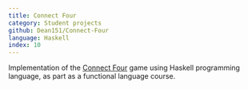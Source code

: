 ```yaml
---
title: Connect Four
category: Student projects
github: Dean151/Connect-Four
language: Haskell
index: 10
---
```


Implementation of the [Connect Four][connect-four] game using Haskell programming language, as part as a functional language course.

[connect-four]: https://en.wikipedia.org/wiki/Connect_Four
